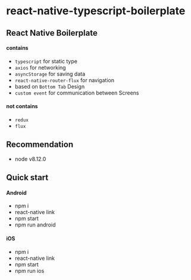 # react-native-typescript-boilerplate


## React Native Boilerplate

#### contains

- `typescript` for static type
- `axios` for networking
- `asyncStorage` for saving data 
- `react-native-router-flux` for navigation
- based on `Bottom Tab` Design
- `custom event` for communication between Screens

#### not contains

- `redux`
- `flux`


## Recommendation

- node v8.12.0


## Quick start 

#### Android
- npm i
- react-native link
- npm start
- npm run android

#### iOS
- npm i
- react-native link
- npm start
- npm run ios